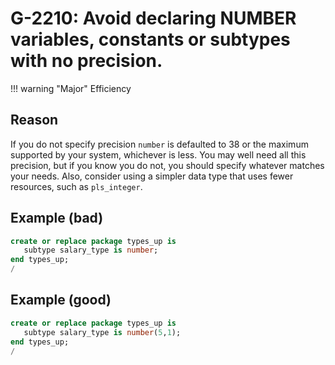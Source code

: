 # G-2210: Avoid declaring NUMBER variables, constants or subtypes with no precision.

!!! warning "Major"
    Efficiency

## Reason

If you do not specify precision `number` is defaulted to 38 or the maximum supported by your system, whichever is less. You may well need all this precision, but if you know you do not, you should specify whatever matches your needs. Also, consider using a simpler data type that uses fewer resources, such as `pls_integer`.

## Example (bad)

``` sql
create or replace package types_up is
   subtype salary_type is number;
end types_up;
/
```

## Example (good)

``` sql
create or replace package types_up is
   subtype salary_type is number(5,1);
end types_up;
/
```